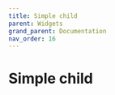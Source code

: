 ```yaml
---
title: Simple child
parent: Widgets
grand_parent: Documentation
nav_order: 16
---
```


# Simple child